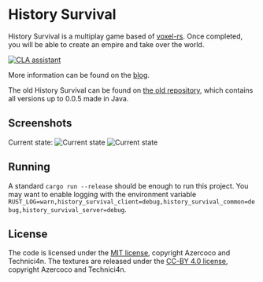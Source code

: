 # History Survival
History Survival is a multiplay game based of [voxel-rs](https://github.com/Technici4n/voxel-rs). Once completed, you will be able to create an empire and take over the world.

[![CLA assistant](https://cla-assistant.io/readme/badge/ajh123/HistorySurvival)](https://cla-assistant.io/ajh123/HistorySurvival)

More information can be found on the [blog](https://minersonline.tk/blog).

The old History Survival can be found on [the old repository](https://github.com/ajh123-archives/HistorySurvival-pre0.0.5), which contains all versions up to 0.0.5 made in Java.

## Screenshots
Current state:
![Current state](screenshots/20191216.png)
![Current state](screenshots/20191216-2.png)

## Running
A standard `cargo run --release` should be enough to run this project.
You may want to enable logging with the environment variable `RUST_LOG=warn,history_survival_client=debug,history_survival_common=debug,history_survival_server=debug`.

## License
The code is licensed under the [MIT license](LICENSE), copyright Azercoco and Technici4n.
The textures are released under the [CC-BY 4.0 license](TEXTURES_LICENSE), copyright Azercoco and Technici4n.
